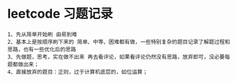 # leetcode 习题记录  
  ``` commit 格式 'num:[习题编号] total:[总解决数]'  
  1、先从简单开始刷 由易到难  
  2、基本上是按顺序刷下来的 简单、中等、困难都有做，一些特别复杂的题目记录了解题过程和思路，也有一些优化后的思路  
  3、先做题，思考，实在做不出来 再去看评论，如果看评论仍然没有思路，放弃即可，没必要每题都做出来；
  4、直接放弃的题目：正则，过于计算机底层的，如位运算；


